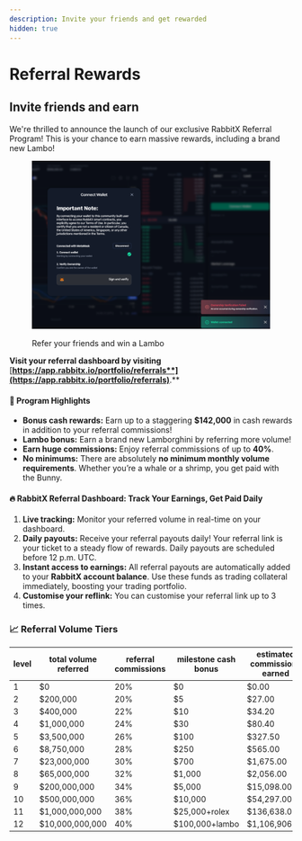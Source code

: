 ```yaml
---
description: Invite your friends and get rewarded
hidden: true
---
```


# Referral Rewards

## Invite friends and earn&#x20;

We're thrilled to announce the launch of our exclusive RabbitX Referral Program! This is your chance to earn massive rewards, including a brand new Lambo!

<figure><img src=".gitbook/assets/image (1) (1) (1) (1).png" alt=""><figcaption><p>Refer your friends and win a Lambo</p></figcaption></figure>

**Visit your referral dashboard by visiting** [**https://app.rabbitx.io/portfolio/referrals**](https://app.rabbitx.io/portfolio/referrals)**.**

#### **🚀 Program Highlights**

* **Bonus cash rewards:** Earn up to a staggering **$142,000** in cash rewards in addition to your referral commissions!
* **Lambo bonus:** Earn a brand new Lamborghini by referring more volume!
* **Earn huge commissions:** Enjoy referral commissions of up to **40%**.
* **No minimums:** There are absolutely **no minimum monthly volume requirements**. Whether you’re a whale or a shrimp, you get paid with the Bunny.

#### **🔥 RabbitX Referral Dashboard: Track Your Earnings, Get Paid Daily**

1. **Live tracking:** Monitor your referred volume in real-time on your dashboard.
2. **Daily payouts:** Receive your referral payouts daily! Your referral link is your ticket to a steady flow of rewards. Daily payouts are scheduled before 12 p.m. UTC.
3. **Instant access to earnings:** All referral payouts are automatically added to your **RabbitX account balance**. Use these funds as trading collateral immediately, boosting your trading portfolio.
4. **Customise your reflink:** You can customise your referral link up to 3 times.

### **📈 Referral Volume Tiers**

| level | total volume referred | referral commissions | milestone cash bonus | estimated commissions earned |
| ----- | --------------------- | -------------------- | -------------------- | ---------------------------- |
| 1     | $0                    | 20%                  | $0                   | $0.00                        |
| 2     | $200,000              | 20%                  | $5                   | $27.00                       |
| 3     | $400,000              | 22%                  | $10                  | $34.20                       |
| 4     | $1,000,000            | 24%                  | $30                  | $80.40                       |
| 5     | $3,500,000            | 26%                  | $100                 | $327.50                      |
| 6     | $8,750,000            | 28%                  | $250                 | $565.00                      |
| 7     | $23,000,000           | 30%                  | $700                 | $1,675.00                    |
| 8     | $65,000,000           | 32%                  | $1,000               | $2,056.00                    |
| 9     | $200,000,000          | 34%                  | $5,000               | $15,098.00                   |
| 10    | $500,000,000          | 36%                  | $10,000              | $54,297.00                   |
| 11    | $1,000,000,000        | 38%                  | $25,000+rolex        | $136,638.00                  |
| 12    | $10,000,000,000       | 40%                  | $100,000+lambo       | $1,106,906.00                |
